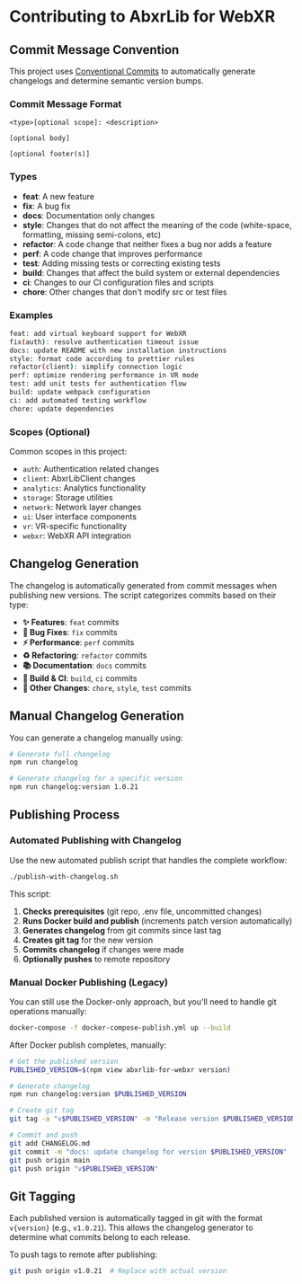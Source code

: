 # Contributing to AbxrLib for WebXR

## Commit Message Convention

This project uses [Conventional Commits](https://www.conventionalcommits.org/) to automatically generate changelogs and determine semantic version bumps.

### Commit Message Format

```
<type>[optional scope]: <description>

[optional body]

[optional footer(s)]
```

### Types

- **feat**: A new feature
- **fix**: A bug fix
- **docs**: Documentation only changes
- **style**: Changes that do not affect the meaning of the code (white-space, formatting, missing semi-colons, etc)
- **refactor**: A code change that neither fixes a bug nor adds a feature
- **perf**: A code change that improves performance
- **test**: Adding missing tests or correcting existing tests
- **build**: Changes that affect the build system or external dependencies
- **ci**: Changes to our CI configuration files and scripts
- **chore**: Other changes that don't modify src or test files

### Examples

```bash
feat: add virtual keyboard support for WebXR
fix(auth): resolve authentication timeout issue
docs: update README with new installation instructions
style: format code according to prettier rules
refactor(client): simplify connection logic
perf: optimize rendering performance in VR mode
test: add unit tests for authentication flow
build: update webpack configuration
ci: add automated testing workflow
chore: update dependencies
```

### Scopes (Optional)

Common scopes in this project:
- `auth`: Authentication related changes
- `client`: AbxrLibClient changes
- `analytics`: Analytics functionality
- `storage`: Storage utilities
- `network`: Network layer changes
- `ui`: User interface components
- `vr`: VR-specific functionality
- `webxr`: WebXR API integration

## Changelog Generation

The changelog is automatically generated from commit messages when publishing new versions. The script categorizes commits based on their type:

- **✨ Features**: `feat` commits
- **🐛 Bug Fixes**: `fix` commits  
- **⚡ Performance**: `perf` commits
- **♻️ Refactoring**: `refactor` commits
- **📚 Documentation**: `docs` commits
- **🔧 Build & CI**: `build`, `ci` commits
- **🔨 Other Changes**: `chore`, `style`, `test` commits

## Manual Changelog Generation

You can generate a changelog manually using:

```bash
# Generate full changelog
npm run changelog

# Generate changelog for a specific version
npm run changelog:version 1.0.21
```

## Publishing Process

### Automated Publishing with Changelog

Use the new automated publish script that handles the complete workflow:

```bash
./publish-with-changelog.sh
```

This script:
1. **Checks prerequisites** (git repo, .env file, uncommitted changes)
2. **Runs Docker build and publish** (increments patch version automatically)
3. **Generates changelog** from git commits since last tag
4. **Creates git tag** for the new version
5. **Commits changelog** if changes were made
6. **Optionally pushes** to remote repository

### Manual Docker Publishing (Legacy)

You can still use the Docker-only approach, but you'll need to handle git operations manually:

```bash
docker-compose -f docker-compose-publish.yml up --build
```

After Docker publish completes, manually:
```bash
# Get the published version
PUBLISHED_VERSION=$(npm view abxrlib-for-webxr version)

# Generate changelog
npm run changelog:version $PUBLISHED_VERSION

# Create git tag
git tag -a "v$PUBLISHED_VERSION" -m "Release version $PUBLISHED_VERSION"

# Commit and push
git add CHANGELOG.md
git commit -m "docs: update changelog for version $PUBLISHED_VERSION"
git push origin main
git push origin "v$PUBLISHED_VERSION"
```

## Git Tagging

Each published version is automatically tagged in git with the format `v{version}` (e.g., `v1.0.21`). This allows the changelog generator to determine what commits belong to each release.

To push tags to remote after publishing:
```bash
git push origin v1.0.21  # Replace with actual version
```
